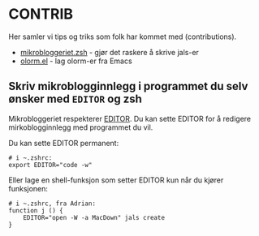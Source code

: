 # CONTRIB

Her samler vi tips og triks som folk har kommet med (contributions).

- [mikrobloggeriet.zsh](./mikrobloggeriet.zsh) - gjør det raskere å skrive jals-er
- [olorm.el](./olorm.el) - lag olorm-er fra Emacs

## Skriv mikroblogginnlegg i programmet du selv ønsker med `EDITOR` og zsh

Mikrobloggeriet respekterer [EDITOR].
Du kan sette EDITOR for å redigere mirkoblogginnlegg med programmet du vil.

[EDITOR]: https://wiki.archlinux.org/title/environment_variables#Default_programs

Du kan sette EDITOR permanent:

```shell
# i ~.zshrc:
export EDITOR="code -w"
```

Eller lage en shell-funksjon som setter EDITOR kun når du kjører funksjonen:

```shell
# i ~.zshrc, fra Adrian:
function j () {
    EDITOR="open -W -a MacDown" jals create
}
```
